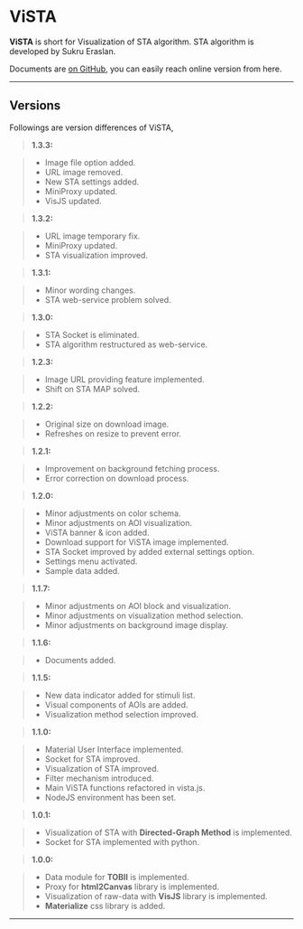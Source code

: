 ViSTA
===================


**ViSTA** is short for Visualization of STA algorithm. STA algorithm is developed by Sukru Eraslan.

Documents are [on GitHub](https://mcanatalay.github.io/ViSTA/index.html), you can easily reach online version from here. 

----------
Versions
-------------

Followings are version differences of ViSTA,

> **1.3.3:**

> - Image file option added.
> - URL image removed.
> - New STA settings added.
> - MiniProxy updated.
> - VisJS updated.

> **1.3.2:**

> - URL image temporary fix.
> - MiniProxy updated.
> - STA visualization improved.

> **1.3.1:**

> - Minor wording changes.
> - STA web-service problem solved.

> **1.3.0:**

> - STA Socket is eliminated.
> - STA algorithm restructured as web-service.

> **1.2.3:**

> - Image URL providing feature implemented.
> - Shift on STA MAP solved.

> **1.2.2:**

> - Original size on download image.
> - Refreshes on resize to prevent error.

> **1.2.1:**

> - Improvement on background fetching process.
> - Error correction on download process.

> **1.2.0:**

> - Minor adjustments on color schema.
> - Minor adjustments on AOI visualization.
> - ViSTA banner & icon added.
> - Download support for ViSTA image implemented.
> - STA Socket improved by added external settings option.
> - Settings menu activated.
> - Sample data added.

> **1.1.7:**

> - Minor adjustments on AOI block and visualization.
> - Minor adjustments on visualization method selection.
> - Minor adjustments on background image display.

> **1.1.6:**

> - Documents added.

> **1.1.5:**

> - New data indicator added for stimuli list.
> - Visual components of AOIs are added.
> - Visualization method selection improved.

> **1.1.0:**

> - Material User Interface implemented.
> - Socket for STA improved.
> - Visualization of STA improved.
> - Filter mechanism introduced.
> - Main ViSTA functions refactored in vista.js.
> - NodeJS environment has been set.

> **1.0.1:**

> - Visualization of STA with **Directed-Graph Method** is implemented.
> - Socket for STA implemented with python.

> **1.0.0:**

> - Data module for **TOBII** is implemented.
> - Proxy for **html2Canvas** library is implemented.
> - Visualization of raw-data with **VisJS** library is implemented.
> - **Materialize** css library is added.

----------
